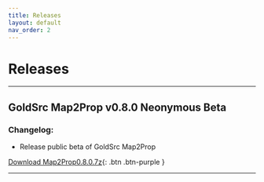 ```yaml
---
title: Releases
layout: default
nav_order: 2
---
```


# Releases

---

## GoldSrc Map2Prop v0.8.0 Neonymous <span class="label label-blue">Beta</span>

### Changelog:

* Release public beta of GoldSrc Map2Prop

[Download Map2Prop0.8.0.7z](releases/Map2Prop0.8.0.7z){: .btn .btn-purple }

---
